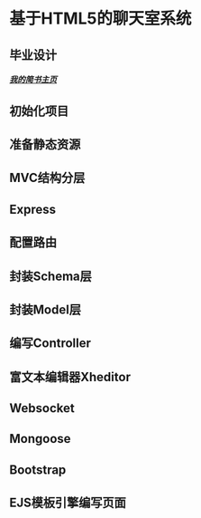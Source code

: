 # 基于HTML5的聊天室系统
## 毕业设计
##### [我的简书主页](https://www.jianshu.com/u/9be5d5cd3763)
## 初始化项目
## 准备静态资源
## MVC结构分层
## Express
## 配置路由
## 封装Schema层
## 封装Model层
## 编写Controller
## 富文本编辑器Xheditor
## Websocket
## Mongoose
## Bootstrap
## EJS模板引擎编写页面
